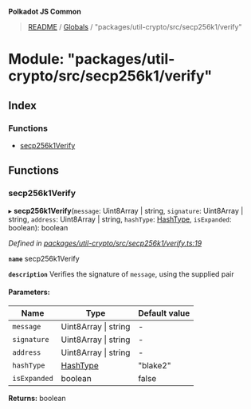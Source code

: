 **Polkadot JS Common**

> [README](../README.md) / [Globals](../globals.md) / "packages/util-crypto/src/secp256k1/verify"

# Module: "packages/util-crypto/src/secp256k1/verify"

## Index

### Functions

* [secp256k1Verify](_packages_util_crypto_src_secp256k1_verify_.md#secp256k1verify)

## Functions

### secp256k1Verify

▸ **secp256k1Verify**(`message`: Uint8Array \| string, `signature`: Uint8Array \| string, `address`: Uint8Array \| string, `hashType`: [HashType](_packages_util_crypto_src_secp256k1_types_.md#hashtype), `isExpanded`: boolean): boolean

*Defined in [packages/util-crypto/src/secp256k1/verify.ts:19](https://github.com/polkadot-js/common/blob/13ae8665/packages/util-crypto/src/secp256k1/verify.ts#L19)*

**`name`** secp256k1Verify

**`description`** Verifies the signature of `message`, using the supplied pair

#### Parameters:

Name | Type | Default value |
------ | ------ | ------ |
`message` | Uint8Array \| string | - |
`signature` | Uint8Array \| string | - |
`address` | Uint8Array \| string | - |
`hashType` | [HashType](_packages_util_crypto_src_secp256k1_types_.md#hashtype) | "blake2" |
`isExpanded` | boolean | false |

**Returns:** boolean
